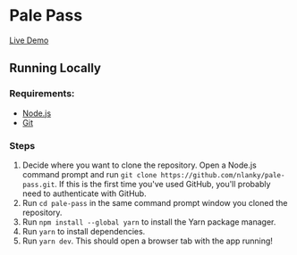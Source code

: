 # Pale Pass

[Live Demo](https://nlanky.github.io/pale-pass/)

## Running Locally
### Requirements:
* [Node.js](https://nodejs.org/en)
* [Git](https://git-scm.com/downloads)

### Steps
1. Decide where you want to clone the repository. Open a Node.js command prompt and run `git clone https://github.com/nlanky/pale-pass.git`. If this is the first time you've used GitHub, you'll probably need to authenticate with GitHub.
2. Run `cd pale-pass` in the same command prompt window you cloned the repository.
3. Run `npm install --global yarn` to install the Yarn package manager.
4. Run `yarn` to install dependencies.
5. Run `yarn dev`. This should open a browser tab with the app running!